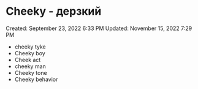 # Cheeky - дерзкий

Created: September 23, 2022 6:33 PM
Updated: November 15, 2022 7:29 PM

- cheeky tyke
- Cheeky boy
- Cheek act
- cheeky man
- Cheeky tone
- Cheeky behavior
